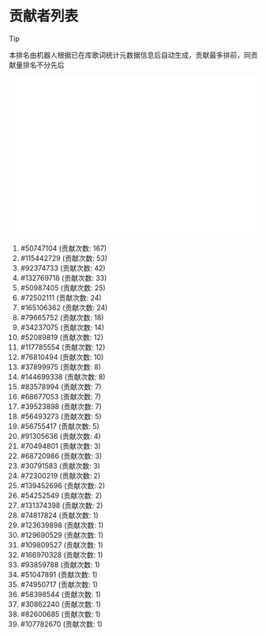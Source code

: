 # 贡献者列表

> [!TIP]
> 本排名由机器人根据已在库歌词统计元数据信息后自动生成，贡献最多排前，同贡献量排名不分先后

![贡献者头像画廊](./CONTRIBUTORS.svg)

1. #50747104 (贡献次数: 167)
2. #115442729 (贡献次数: 53)
3. #92374733 (贡献次数: 42)
4. #132769718 (贡献次数: 33)
5. #50987405 (贡献次数: 25)
6. #72502111 (贡献次数: 24)
7. #165106362 (贡献次数: 24)
8. #79665752 (贡献次数: 18)
9. #34237075 (贡献次数: 14)
10. #52089819 (贡献次数: 12)
11. #117785554 (贡献次数: 12)
12. #76810494 (贡献次数: 10)
13. #37899975 (贡献次数: 8)
14. #144699338 (贡献次数: 8)
15. #83578994 (贡献次数: 7)
16. #68677053 (贡献次数: 7)
17. #39523898 (贡献次数: 7)
18. #56493273 (贡献次数: 5)
19. #56755417 (贡献次数: 5)
20. #91305636 (贡献次数: 4)
21. #70494801 (贡献次数: 3)
22. #68720986 (贡献次数: 3)
23. #30791583 (贡献次数: 3)
24. #72300219 (贡献次数: 2)
25. #139452696 (贡献次数: 2)
26. #54252549 (贡献次数: 2)
27. #131374398 (贡献次数: 2)
28. #74817824 (贡献次数: 1)
29. #123639898 (贡献次数: 1)
30. #129690529 (贡献次数: 1)
31. #109809527 (贡献次数: 1)
32. #166970328 (贡献次数: 1)
33. #93859788 (贡献次数: 1)
34. #51047891 (贡献次数: 1)
35. #74950717 (贡献次数: 1)
36. #58398544 (贡献次数: 1)
37. #30862240 (贡献次数: 1)
38. #82600685 (贡献次数: 1)
39. #107782670 (贡献次数: 1)
